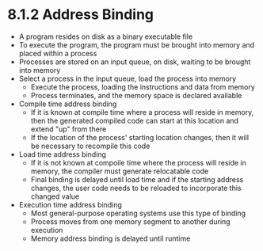 # 8.1.2 Address Binding

* A program resides on disk as a binary executable file
* To execute the program, the program must be brought into memory and placed within a process
* Processes are stored on an input queue, on disk, waiting to be brought into memory
* Select a process in the input queue, load the process into memory
  * Execute the process, loading the instructions and data from memory 
  * Process terminates, and the memory space is declared available
* Compile time address binding
  * If it is known at compile time where a process will reside in memory, then the generated compiled code can start at this location and extend "up" from there
  * If the location of the process' starting location changes, then it will be necessary to recompile this code
* Load time address binding
  * If it is not known at compoile time where the process will reside in memory, the compiler must generate relocatable code
  * Final binding is delayed until load time and if the starting address changes, the user code needs to be reloaded to incorporate this changed value
* Execution time address binding
  * Most general-purpose operating systems use this type of binding
  * Process moves from one memory segment to another during execution
  * Memory address binding is delayed until runtime
